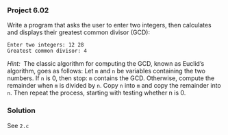 ### Project 6.02
Write a program that asks the user to enter two integers, then calculates and displays their greatest common divisor (GCD):
```
Enter two integers: 12 28
Greatest common divisor: 4
```

*Hint:* &nbsp;The classic algorithm for computing the GCD, known as Euclid’s algorithm, goes as
follows: Let `m` and `n` be variables containing the two numbers. If `n` is 0, then stop: `m` contains the GCD. Otherwise, compute the remainder when `m` is divided by `n`. Copy `n` into `m` and copy the remainder into `n`. Then repeat the process, starting with testing whether n is 0.

### Solution
See `2.c`
